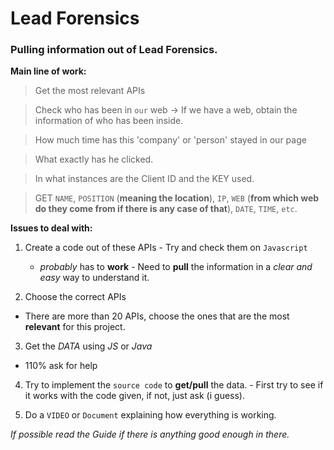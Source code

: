 # Lead Forensics
### Pulling information out of Lead Forensics.

**Main line of work:**
  > Get the most relevant APIs
  
  > Check who has been in `our` web 
      -> If we have a web, obtain the information of who has been inside.

  > How much time has this 'company' or 'person' stayed in our page
  
  > What exactly has he clicked.
  
  > In what instances are the Client ID and the KEY used.
  
  > GET `NAME`, `POSITION` (__meaning the location__), `IP`,  `WEB` (__from which web do they come from if there is any case of that__), `DATE`, `TIME`, `etc`.

**Issues to deal with:**

  1. Create a code out of these APIs
    - Try and check them on `Javascript`
     - *probably* has to **work**
    - Need to **pull** the information in a *clear and easy* way to understand it.

  2. Choose the correct APIs
   - There are more than 20 APIs, choose the ones that are the most **relevant** for this project.
 
  3. Get the *DATA* using *JS* or *Java* 
   - 110% ask for help

  4. Try to implement the `source code` to **get/pull** the data.
    - First try to see if it works with the code given, if not, just ask (i guess).

  5. Do a `VIDEO` or `Document` explaining how everything is working.

*If possible read the Guide if there is anything good enough in there.*
    
  
